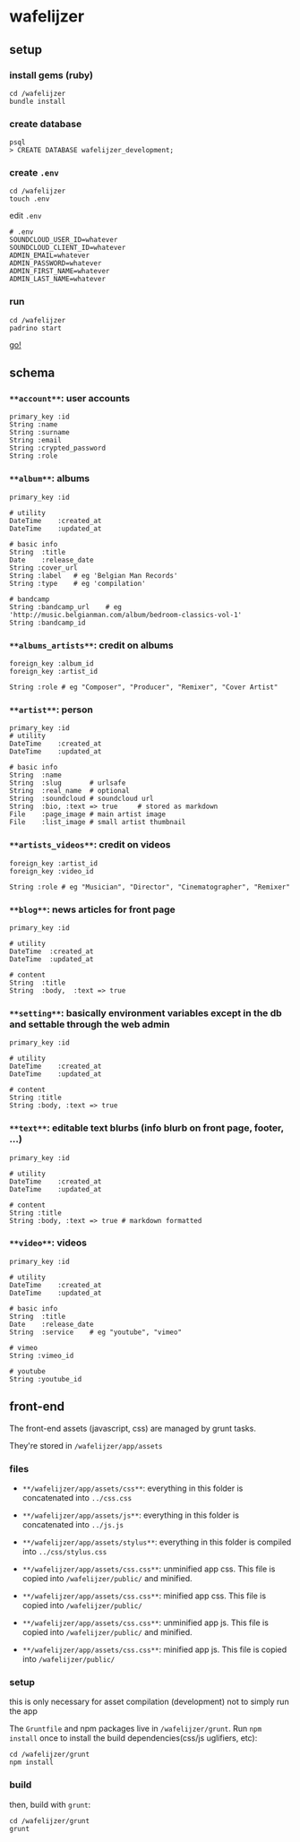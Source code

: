 wafelijzer
==========

## setup

### install gems (ruby)

	cd /wafelijzer
	bundle install

### create database

	psql
	> CREATE DATABASE wafelijzer_development;

### create `.env`

	cd /wafelijzer
	touch .env

edit `.env`

	# .env
	SOUNDCLOUD_USER_ID=whatever
	SOUNDCLOUD_CLIENT_ID=whatever
	ADMIN_EMAIL=whatever
	ADMIN_PASSWORD=whatever
	ADMIN_FIRST_NAME=whatever
	ADMIN_LAST_NAME=whatever

### run

	cd /wafelijzer
	padrino start

[go!](http://localhost:3000)

## schema

###	`**account**`: user accounts

	primary_key :id
	String :name
	String :surname
	String :email
	String :crypted_password
	String :role

###	`**album**`: albums

	primary_key :id

	# utility
	DateTime	:created_at
	DateTime	:updated_at

	# basic info
	String	:title
	Date 	:release_date
	String :cover_url
	String :label	# eg 'Belgian Man Records'
	String :type	# eg 'compilation'

	# bandcamp
	String :bandcamp_url	# eg 'http://music.belgianman.com/album/bedroom-classics-vol-1'
	String :bandcamp_id

###	`**albums_artists**`: credit on albums

	foreign_key :album_id
	foreign_key :artist_id

	String :role # eg "Composer", "Producer", "Remixer", "Cover Artist"

###	`**artist**`: person

	primary_key :id		
	# utility
	DateTime	:created_at
	DateTime	:updated_at

	# basic info
	String	:name
	String	:slug		# urlsafe
	String	:real_name	# optional
	String	:soundcloud	# soundcloud url		
	String	:bio, :text => true		# stored as markdown		
	File	:page_image	# main artist image
	File	:list_image	# small artist thumbnail

###	`**artists_videos**`: credit on videos

	foreign_key :artist_id
	foreign_key :video_id

	String :role # eg "Musician", "Director", "Cinematographer", "Remixer"

###	`**blog**`: news articles for front page

	primary_key	:id

	# utility
	DateTime  :created_at
	DateTime  :updated_at

	# content
	String	:title
	String	:body, 	:text => true

###	`**setting**`: basically environment variables except in the db and settable through the web admin

	primary_key :id

	# utility
	DateTime	:created_at
	DateTime	:updated_at

	# content
	String :title
	String :body, :text => true

###	`**text**`: editable text blurbs (info blurb on front page, footer, ...)

	primary_key :id

	# utility
	DateTime	:created_at
	DateTime	:updated_at

	# content
	String :title
	String :body, :text => true # markdown formatted

###	`**video**`: videos

	primary_key :id

	# utility
	DateTime	:created_at
	DateTime	:updated_at

	# basic info
	String	:title
	Date 	:release_date
	String	:service	# eg "youtube", "vimeo"

	# vimeo
	String :vimeo_id

	# youtube
	String :youtube_id

## front-end

The front-end assets (javascript, css) are managed by grunt tasks.

They're stored in `/wafelijzer/app/assets`

### files

*	`**/wafelijzer/app/assets/css**`: everything in this folder is concatenated into `../css.css`

*	`**/wafelijzer/app/assets/js**`: everything in this folder is concatenated into `../js.js`

*	`**/wafelijzer/app/assets/stylus**`: everything in this folder is compiled into `../css/stylus.css`

*	`**/wafelijzer/app/assets/css.css**`: unminified app css. This file is copied into `/wafelijzer/public/` and minified.

*	`**/wafelijzer/app/assets/css.css**`: minified app css. This file is copied into `/wafelijzer/public/`

*	`**/wafelijzer/app/assets/css.css**`: unminified app js. This file is copied into `/wafelijzer/public/` and minified.

*	`**/wafelijzer/app/assets/css.css**`: minified app js. This file is copied into `/wafelijzer/public/`


### setup

this is only necessary for asset compilation (development) not to simply run the app

The `Gruntfile` and npm packages live in `/wafelijzer/grunt`. Run `npm install` once to install the build dependencies(css/js uglifiers, etc):

	cd /wafelijzer/grunt
	npm install

### build

then, build with `grunt`:

	cd /wafelijzer/grunt
	grunt
